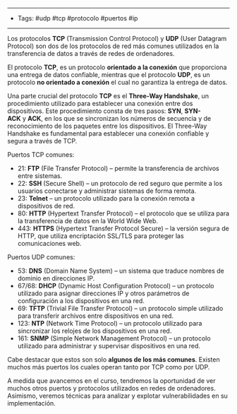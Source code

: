 
---
- Tags: #udp #tcp #protocolo #puertos #ip
----

Los protocolos **TCP** (Transmission Control Protocol) y **UDP** (User Datagram Protocol) son dos de los protocolos de red más comunes utilizados en la transferencia de datos a través de redes de ordenadores.

El protocolo **TCP**, es un protocolo **orientado a la conexión** que proporciona una entrega de datos confiable, mientras que el protocolo **UDP**, es un protocolo **no orientado a conexión** el cual no garantiza la entrega de datos.

Una parte crucial del protocolo **TCP** es el **Three-Way Handshake**, un procedimiento utilizado para establecer una conexión entre dos dispositivos. Este procedimiento consta de tres pasos: **SYN**, **SYN-ACK** y **ACK**, en los que se sincronizan los números de secuencia y de reconocimiento de los paquetes entre los dispositivos. El Three-Way Handshake es fundamental para establecer una conexión confiable y segura a través de TCP.

Puertos TCP comunes:

- 21: **FTP** (File Transfer Protocol) – permite la transferencia de archivos entre sistemas.
- 22: **SSH** (Secure Shell) – un protocolo de red seguro que permite a los usuarios conectarse y administrar sistemas de forma remota.
- 23: **Telnet** – un protocolo utilizado para la conexión remota a dispositivos de red.
- 80: **HTTP** (Hypertext Transfer Protocol) – el protocolo que se utiliza para la transferencia de datos en la World Wide Web.
- 443: **HTTPS** (Hypertext Transfer Protocol Secure) – la versión segura de HTTP, que utiliza encriptación SSL/TLS para proteger las comunicaciones web.

Puertos UDP comunes:

- 53: **DNS** (Domain Name System) – un sistema que traduce nombres de dominio en direcciones IP.
- 67/68: **DHCP** (Dynamic Host Configuration Protocol) – un protocolo utilizado para asignar direcciones IP y otros parámetros de configuración a los dispositivos en una red.
- 69: **TFTP** (Trivial File Transfer Protocol) – un protocolo simple utilizado para transferir archivos entre dispositivos en una red.
- 123: **NTP** (Network Time Protocol) – un protocolo utilizado para sincronizar los relojes de los dispositivos en una red.
- 161: **SNMP** (Simple Network Management Protocol) – un protocolo utilizado para administrar y supervisar dispositivos en una red.

Cabe destacar que estos son solo **algunos de los más comunes**. Existen muchos más puertos los cuales operan tanto por TCP como por UDP.

A medida que avancemos en el curso, tendremos la oportunidad de ver muchos otros puertos y protocolos utilizados en redes de ordenadores. Asimismo, veremos técnicas para analizar y explotar vulnerabilidades en su implementación.